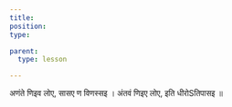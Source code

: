 ```yaml
---
title:
position:
type:

parent:
  type: lesson

---
```


अणंते णिइव लोए, सासए ण विणस्सइ ।
अंतवं णिइए लोए, इति धीरोSतिपासइ ॥
